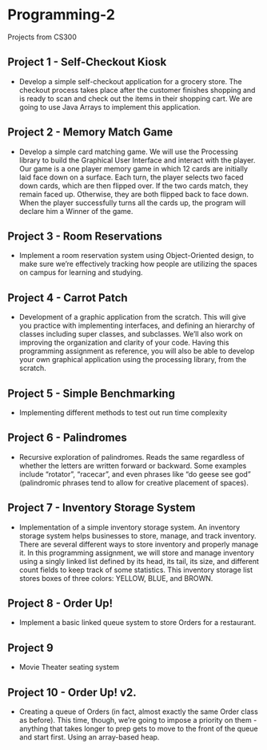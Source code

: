 # Programming-2
Projects from CS300

## Project 1 - Self-Checkout Kiosk
- Develop a simple self-checkout application for a grocery store. The checkout process takes place after the customer finishes shopping and is ready to scan and check out the items in their shopping cart. We are going to use Java Arrays to implement this application.

## Project 2 - Memory Match Game
- Develop a simple card matching game. We will use the Processing library to build the Graphical User Interface and interact with the player. Our game is a one player memory game in which 12 cards are initially laid face down on a surface. Each turn, the player selects two faced down cards, which are then flipped over. If the two cards match, they remain faced up. Otherwise, they are both flipped back to face down. When the player successfully turns all the cards up, the program will declare him a Winner of the game.

## Project 3 - Room Reservations
- Implement a room reservation system using Object-Oriented design, to make sure we’re effectively tracking how people are utilizing the spaces on campus for learning and studying.

## Project 4 - Carrot Patch
- Development of a graphic application from the scratch. This will give you practice with implementing interfaces, and defining an hierarchy of classes including super classes, and subclasses. We’ll also work on improving the organization and clarity of your code. Having this programming assignment as reference, you will also be able to develop your own graphical application using the processing library, from the scratch.

## Project 5 - Simple Benchmarking
- Implementing different methods to test out run time complexity

## Project 6 - Palindromes
- Recursive exploration of palindromes. Reads the same regardless of whether the letters are written forward or backward. Some examples include “rotator”, “racecar”, and even phrases like “do geese see god” (palindromic phrases tend to allow for creative placement of spaces).

## Project 7 - Inventory Storage System
- Implementation of a simple inventory storage system. An inventory storage system helps businesses to store, manage, and track inventory. There are several different ways to store inventory and properly manage it. In this programming assignment, we will store and manage inventory using a singly linked list defined by its head, its tail, its size, and different count fields to keep track of some statistics. This inventory storage list stores boxes of three colors: YELLOW, BLUE, and BROWN.

## Project 8 - Order Up!
- Implement a basic linked queue system to store Orders for a restaurant.

## Project 9
- Movie Theater seating system

## Project 10 - Order Up! v2.
- Creating a queue of Orders (in fact, almost exactly the same Order class as before). This time, though, we’re going to impose a priority on them - anything that takes longer to prep gets to move to the front of the queue and start first. Using an array-based heap. 
